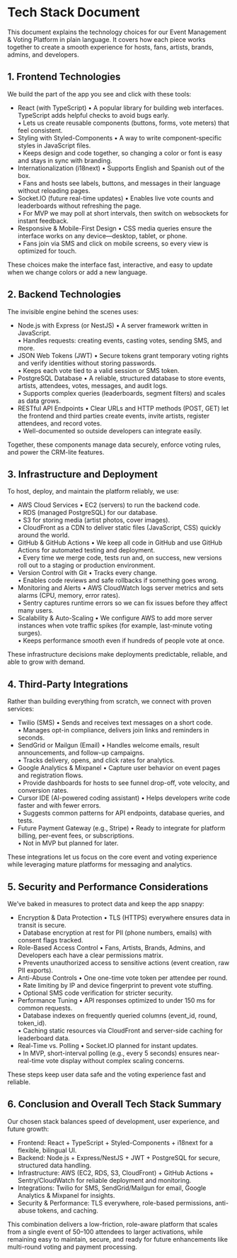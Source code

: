 # Tech Stack Document

This document explains the technology choices for our Event Management & Voting Platform in plain language. It covers how each piece works together to create a smooth experience for hosts, fans, artists, brands, admins, and developers.

## 1. Frontend Technologies

We build the part of the app you see and click with these tools:

- React (with TypeScript)
  • A popular library for building web interfaces. TypeScript adds helpful checks to avoid bugs early.  
  • Lets us create reusable components (buttons, forms, vote meters) that feel consistent.
- Styling with Styled-Components
  • A way to write component-specific styles in JavaScript files.  
  • Keeps design and code together, so changing a color or font is easy and stays in sync with branding.
- Internationalization (i18next)
  • Supports English and Spanish out of the box.  
  • Fans and hosts see labels, buttons, and messages in their language without reloading pages.
- Socket.IO (future real-time updates)
  • Enables live vote counts and leaderboards without refreshing the page.  
  • For MVP we may poll at short intervals, then switch on websockets for instant feedback.
- Responsive & Mobile-First Design
  • CSS media queries ensure the interface works on any device—desktop, tablet, or phone.  
  • Fans join via SMS and click on mobile screens, so every view is optimized for touch.

These choices make the interface fast, interactive, and easy to update when we change colors or add a new language.

## 2. Backend Technologies

The invisible engine behind the scenes uses:

- Node.js with Express (or NestJS)
  • A server framework written in JavaScript.  
  • Handles requests: creating events, casting votes, sending SMS, and more.
- JSON Web Tokens (JWT)
  • Secure tokens grant temporary voting rights and verify identities without storing passwords.  
  • Keeps each vote tied to a valid session or SMS token.
- PostgreSQL Database
  • A reliable, structured database to store events, artists, attendees, votes, messages, and audit logs.  
  • Supports complex queries (leaderboards, segment filters) and scales as data grows.
- RESTful API Endpoints
  • Clear URLs and HTTP methods (POST, GET) let the frontend and third parties create events, invite artists, register attendees, and record votes.  
  • Well-documented so outside developers can integrate easily.

Together, these components manage data securely, enforce voting rules, and power the CRM-lite features.

## 3. Infrastructure and Deployment

To host, deploy, and maintain the platform reliably, we use:

- AWS Cloud Services
  • EC2 (servers) to run the backend code.  
  • RDS (managed PostgreSQL) for our database.  
  • S3 for storing media (artist photos, cover images).  
  • CloudFront as a CDN to deliver static files (JavaScript, CSS) quickly around the world.
- GitHub & GitHub Actions
  • We keep all code in GitHub and use GitHub Actions for automated testing and deployment.  
  • Every time we merge code, tests run and, on success, new versions roll out to a staging or production environment.
- Version Control with Git
  • Tracks every change.  
  • Enables code reviews and safe rollbacks if something goes wrong.
- Monitoring and Alerts
  • AWS CloudWatch logs server metrics and sets alarms (CPU, memory, error rates).  
  • Sentry captures runtime errors so we can fix issues before they affect many users.
- Scalability & Auto-Scaling
  • We configure AWS to add more server instances when vote traffic spikes (for example, last-minute voting surges).  
  • Keeps performance smooth even if hundreds of people vote at once.

These infrastructure decisions make deployments predictable, reliable, and able to grow with demand.

## 4. Third-Party Integrations

Rather than building everything from scratch, we connect with proven services:

- Twilio (SMS)
  • Sends and receives text messages on a short code.  
  • Manages opt-in compliance, delivers join links and reminders in seconds.
- SendGrid or Mailgun (Email)
  • Handles welcome emails, result announcements, and follow-up campaigns.  
  • Tracks delivery, opens, and click rates for analytics.
- Google Analytics & Mixpanel
  • Capture user behavior on event pages and registration flows.  
  • Provide dashboards for hosts to see funnel drop-off, vote velocity, and conversion rates.
- Cursor IDE (AI-powered coding assistant)
  • Helps developers write code faster and with fewer errors.  
  • Suggests common patterns for API endpoints, database queries, and tests.
- Future Payment Gateway (e.g., Stripe)
  • Ready to integrate for platform billing, per-event fees, or subscriptions.  
  • Not in MVP but planned for later.

These integrations let us focus on the core event and voting experience while leveraging mature platforms for messaging and analytics.

## 5. Security and Performance Considerations

We’ve baked in measures to protect data and keep the app snappy:

- Encryption & Data Protection
  • TLS (HTTPS) everywhere ensures data in transit is secure.  
  • Database encryption at rest for PII (phone numbers, emails) with consent flags tracked.
- Role-Based Access Control
  • Fans, Artists, Brands, Admins, and Developers each have a clear permissions matrix.  
  • Prevents unauthorized access to sensitive actions (event creation, raw PII exports).
- Anti-Abuse Controls
  • One one-time vote token per attendee per round.  
  • Rate limiting by IP and device fingerprint to prevent vote stuffing.  
  • Optional SMS code verification for stricter security.
- Performance Tuning
  • API responses optimized to under 150 ms for common requests.  
  • Database indexes on frequently queried columns (event_id, round, token_id).  
  • Caching static resources via CloudFront and server-side caching for leaderboard data.
- Real-Time vs. Polling
  • Socket.IO planned for instant updates.  
  • In MVP, short-interval polling (e.g., every 5 seconds) ensures near-real-time vote display without complex scaling concerns.

These steps keep user data safe and the voting experience fast and reliable.

## 6. Conclusion and Overall Tech Stack Summary

Our chosen stack balances speed of development, user experience, and future growth:

- Frontend: React + TypeScript + Styled-Components + i18next for a flexible, bilingual UI.
- Backend: Node.js + Express/NestJS + JWT + PostgreSQL for secure, structured data handling.
- Infrastructure: AWS (EC2, RDS, S3, CloudFront) + GitHub Actions + Sentry/CloudWatch for reliable deployment and monitoring.
- Integrations: Twilio for SMS, SendGrid/Mailgun for email, Google Analytics & Mixpanel for insights.
- Security & Performance: TLS everywhere, role-based permissions, anti-abuse tokens, and caching.

This combination delivers a low-friction, role-aware platform that scales from a single event of 50–100 attendees to larger activations, while remaining easy to maintain, secure, and ready for future enhancements like multi-round voting and payment processing.